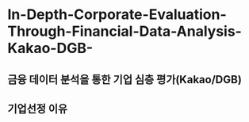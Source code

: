 # In-Depth-Corporate-Evaluation-Through-Financial-Data-Analysis-Kakao-DGB-
## 금융 데이터 분석을 통한 기업 심층 평가(Kakao/DGB)

## 기업선정 이유

